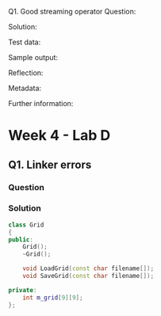 Q1. Good streaming operator
Question:

Solution:

Test data:

Sample output:

Reflection:

Metadata:

Further information:

# Week 4 - Lab D
## Q1. Linker errors
### Question

### Solution
```cpp
class Grid
{
public:
	Grid();
	~Grid();

	void LoadGrid(const char filename[]);
	void SaveGrid(const char filename[]);

private:
	int m_grid[9][9];
};
```
